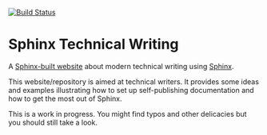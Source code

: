 [![Build Status](https://travis-ci.org/ArtFlag/sphinxtechnicalwriting.svg?branch=master)](https://travis-ci.org/ArtFlag/sphinxtechnicalwriting)

# Sphinx Technical Writing

A [Sphinx-built website](https://artflag.github.io/sphinxtechnicalwriting/) about modern technical writing
using [Sphinx](https://github.com/sphinx-doc/sphinx).

This website/repository is aimed at technical writers. It provides some ideas and examples illustrating how to
set up self-publishing documentation and how to get the most out of Sphinx.

This is a work in progress. You might find typos and other delicacies but you should still take a look.

